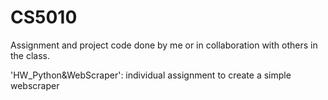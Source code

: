 # CS5010
Assignment and project code done by me or in collaboration with others in the class. 

'HW_Python&WebScraper': individual assignment to create a simple webscraper
